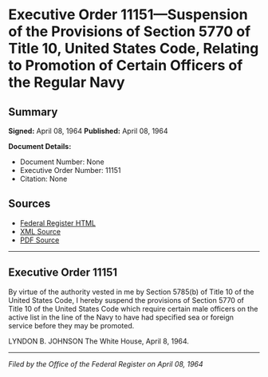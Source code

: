 # Executive Order 11151—Suspension of the Provisions of Section 5770 of Title 10, United States Code, Relating to Promotion of Certain Officers of the Regular Navy

## Summary

**Signed:** April 08, 1964
**Published:** April 08, 1964

**Document Details:**
- Document Number: None
- Executive Order Number: 11151
- Citation: None

## Sources
- [Federal Register HTML](https://www.presidency.ucsb.edu/documents/executive-order-11151-suspension-the-provisions-section-5770-title-10-united-states-code)
- [XML Source](None)
- [PDF Source](None)

---

## Executive Order 11151

By virtue of the authority vested in me by Section 5785(b) of Title 10 of the United States Code, I hereby suspend the provisions of Section 5770 of Title 10 of the United States Code which require certain male officers on the active list in the line of the Navy to have had specified sea or foreign service before they may be promoted.

LYNDON B. JOHNSON
The White House,
April 8, 1964.

---

*Filed by the Office of the Federal Register on April 08, 1964*
